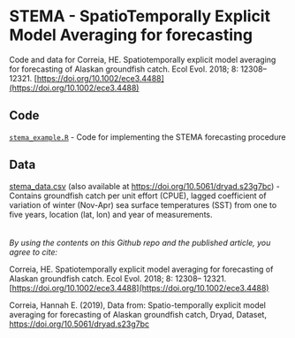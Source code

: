 # STEMA - SpatioTemporally Explicit Model Averaging for forecasting

Code and data for Correia, HE. Spatiotemporally explicit model averaging for forecasting of Alaskan groundfish catch. Ecol Evol. 2018; 8: 12308– 12321. [https://doi.org/10.1002/ece3.4488](https://doi.org/10.1002/ece3.4488)

## Code
[`stema_example.R`](stema_example.R) - Code for implementing the STEMA forecasting procedure

## Data
[stema_data.csv](stema_data.csv) (also available at https://doi.org/10.5061/dryad.s23g7bc) - 
Contains groundfish catch per unit effort (CPUE), lagged coefficient of variation of winter (Nov-Apr) sea surface temperatures (SST) from one to five years, location (lat, lon) and year of measurements.
\
\
\
_By using the contents on this Github repo and the published article, you agree to cite:_  

Correia, HE. Spatiotemporally explicit model averaging for forecasting of Alaskan groundfish catch. Ecol Evol. 2018; 8: 12308– 12321. [https://doi.org/10.1002/ece3.4488](https://doi.org/10.1002/ece3.4488)  

Correia, Hannah E. (2019), Data from: Spatio-temporally explicit model averaging for forecasting of Alaskan groundfish catch, Dryad, Dataset, https://doi.org/10.5061/dryad.s23g7bc  
